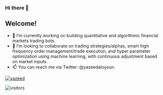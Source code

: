 ### Hi there 👋

## Welcome!

- 🔭 I’m currently working on building quantitative and algorithmic financial markets trading bots.
- 👯 I’m looking to collaborate on trading strategies/alphas, smart high frequency order management/trade execution, and hyper parameter optimization using machine learning, with continuous adjustment based on market inputs.
- 📫 You can reach me via Twitter: @yazeedaloyoun.

[![yazeed](https://github-readme-stats.vercel.app/api?username=yazeed)](https://github.com/yazeed/github-readme-stats)

![visitors](https://visitor-badge.glitch.me/badge?page_id=yazeed)
                    
